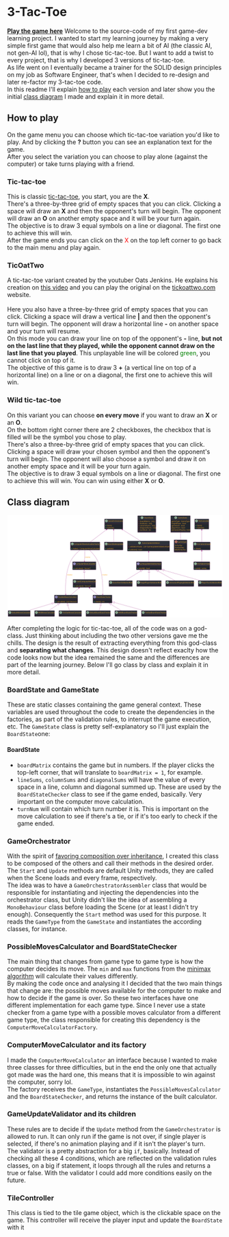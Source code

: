 # 3-Tac-Toe

**[Play the game here](https://vmrfreitas.itch.io/3-tac-toe)**
Welcome to the source-code of my first game-dev learning project. I wanted to start my learning journey by making a very simple first game that would also help me learn a bit of AI (the classic AI, not gen-AI lol), that is why I chose tic-tac-toe. But I want to add a twist to every project, that is why I developed 3 versions of tic-tac-toe.\
As life went on I eventually became a trainer for the SOLID design principles on my job as Software Engineer, that's when I decided to re-design and later re-factor my 3-tac-toe code.\
In this readme I'll explain [how to play](#how-to-play) each version and later show you the initial [class diagram](#class-diagram) I made and explain it in more detail.


## How to play

On the game menu you can choose which tic-tac-toe variation you'd like to play. And by clicking the **?** button you can see an explanation text for the game.\
After you select the variation you can choose to play alone (against the computer) or take turns playing with a friend.

### Tic-tac-toe
This is classic [tic-tac-toe](https://en.wikipedia.org/wiki/Tic-tac-toe), you start, you are the **X**. \
There's a three-by-three grid of empty spaces that you can click. Clicking a space will draw an **X** and then the opponent's turn will begin. The opponent will draw an **O** on another empty space and it will be your turn again.\
The objective is to draw 3 equal symbols on a line or diagonal. The first one to achieve this will win.\
After the game ends you can click on the <span style="color:red">X</span> on the top left corner to go back to the main menu and play again.

### TicOatTwo
A tic-tac-toe variant created by the youtuber Oats Jenkins. He explains his creation on [this video](https://www.youtube.com/watch?v=ePxrVU4M9uA) and you can play the original on the [tickoattwo.com](https://www.tickoattwo.com/) website.\
\
Here you also have a three-by-three grid of empty spaces that you can click. Clicking a space will draw a vertical line **|** and then the opponent's turn will begin. The opponent will draw a horizontal line **-** on another space and your turn will resume.\
On this mode you can draw your line on top of the opponent's **-** line, **but not on the last line that they played, while the opponent cannot draw on the last line that you played**. This unplayable line will be colored <span style="color:green">green</span>, you cannot click on top of it.\
The objective of this game is to draw 3 **+** (a vertical line on top of a horizontal line) on a line or on a diagonal, the first one to achieve this will win.

### Wild tic-tac-toe
On this variant you can choose **on every move** if you want to draw an **X** or an **O**.\
On the bottom right corner there are 2 checkboxes, the checkbox that is filled will be the symbol you chose to play.\
There's also a three-by-three grid of empty spaces that you can click. Clicking a space will draw your chosen symbol and then the opponent's turn will begin. The opponent will also choose a symbol and draw it on another empty space and it will be your turn again.\
The objective is to draw 3 equal symbols on a line or diagonal. The first one to achieve this will win. You can win using either **X** or **O**.

## Class diagram
![architecture](./Architecture/3-tac-toe.svg)

After completing the logic for tic-tac-toe, all of the code was on a god-class. Just thinking about including the two other versions gave me the chills. The design is the result of extracting everything from this god-class and **separating what changes**. This design doesn't reflect exaclty how the code looks now but the idea remained the same and the differences are part of the learning journey. Below I'll go class by class and explain it in more detail.

### BoardState and GameState

These are static classes containing the game general context. These variables are used throughout the code to create the dependencies in the factories, as part of the validation rules, to interrupt the game execution, etc. The `GameState` class is pretty self-explanatory so I'll just explain the `BoardState`one:

#### BoardState

* `boardMatrix` contains the game but in numbers. If the player clicks the top-left corner, that will translate to `boardMatrix = 1`, for example.
* `lineSums`, `columnSums` and `diagonalSums` will have the value of every space in a line, column and diagonal summed up. These are used by the `BoardStateChecker` class to see if the game ended, basically. Very important on the computer move calculation.
* `turnNum` will contain which turn number it is. This is important on the move calculation to see if there's a tie, or if it's too early to check if the game ended.

### GameOrchestrator

With the spirit of [favoring composition over inheritance](https://en.wikipedia.org/wiki/Composition_over_inheritance), I created this class to be composed of the others and call their methods in the desired order. The `Start` and `Update` methods are default Unity methods, they are called when the Scene loads and every frame, respectively.\
The idea was to have a `GameOrchestratorAssembler` class that would be responsible for instantiating and injecting the dependencies into the orchestrator class, but Unity didn't like the idea of assembling a `MonoBehaviour` class before loading the Scene (or at least I didn't try enough). Consequently the `Start` method was used for this purpose. It reads the `GameType` from the `GameState` and instantiates the according classes, for instance.

### PossibleMovesCalculator and BoardStateChecker

The main thing that changes from game type to game type is how the computer decides its move. The `min` and `max` functions from the [minimax algorithm](https://en.wikipedia.org/wiki/Minimax) will calculate their values differently.\
By making the code once and analysing it I decided that the two main things that change are: the possible moves available for the computer to make and how to decide if the game is over. So these two interfaces have one different implementation for each game type. Since I never use a state checker from a game type with a possible moves calculator from a different game type, the class responsible for creating this dependency is the `ComputerMoveCalculatorFactory`.


### ComputerMoveCalculator and its factory

I made the `ComputerMoveCalculator` an interface because I wanted to make three classes for three difficulties, but in the end the only one that actually got made was the hard one, this means that it is impossible to win against the computer, sorry lol.\
The factory receives the `GameType`, instantiates the `PossibleMovesCalculator` and the `BoardStateChecker`, and returns the instance of the built calculator.

### GameUpdateValidator and its children

These rules are to decide if the `Update` method from the `GameOrchestrator` is allowed to run. It can only run if the game is not over, if single player is selected, if there's no animation playing and if it isn't the player's turn.\
The validator is a pretty abstraction for a big `if`, basically. Instead of checking all these 4 conditions, which are reflected on the validation rules classes, on a big if statement, it loops through all the rules and returns a true or false. With the validator I could add more conditions easily on the future.

### TileController

This class is tied to the tile game object, which is the clickable space on the game. This controller will receive the player input and update the `BoardState` with it
